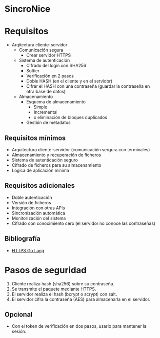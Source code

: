 # SincroNice

# Requisitos
- Arqitectura cliente-servidor
    - Comunicación segura
        - Crear servidor HTTPS
    - Sistema de autenticación
        - Cifrado del login con SHA256
        - Soltier
        - Verificación en 2 pasos
        - Doble HASH (en el cliente y en el servidor)
        - Cifrar el HASH con una contraseña (guardar la contraseña en otra base de datos)
    - Almacenamiento
        - Esquema de almacenamiento
            - Simple
            - Incremental
            - o eliminación de bloques duplicados
        - Gestión de metadatos

## Requisitos mínimos
- Arquitectura cliente-servidor (comunicación sergura con terminales)
- Almacenamiento y recuperación de ficheros
- Sistema de autenticación seguro
- Cifrado de ficheros para su almacenamiento
- Logica de aplicación mínima

## Requisitos adicionales
- Doble autenticación
- Versión de ficheros
- Integración con otras APIs
- Sincronización automática
- Monitorización del sistema
- Cifrado con conocimiento cero (el servidor no conoce las contraseñas)

## Bibliografía
- [HTTPS Go Lang](https://www.kaihag.com/https-and-go/)




# Pasos de seguridad
1. Cliente realiza hash (sha256) sobre su contraseña.
2. Se transmite el paquete mediante HTTPS.
3. El servidor realiza el hash (bcrypt o scrypt) con salt.
4. El servidor cifra la contraseña (AES) para almacenarla en el servidor.

## Opcional
- Con el token de verificación en dos pasos, usarlo para mantener la sesión.
